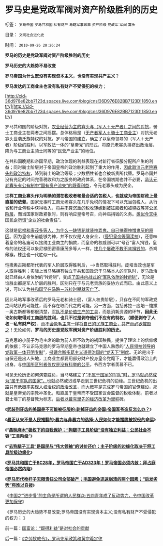 # 罗马史是党政军阀对资产阶级胜利的历史

标签： `罗马帝国` `罗马共和国` `私有财产` `马略军事改革` `资产阶级` `党政军` `军阀` `寡头` 

目录： `文明社会进化史`

时间： `2010-09-26 20:26:24`

**罗马的历史是党政军阀对资产阶级胜利的历史**

**罗马历史的大趋势不易改变**

**罗马帝国为什么既没有实现资本主义，也没有实现共产主义**？

**罗马发达的工商业主也没有私有财产不受侵犯的权力**；

[http://cid-36d976e82bb7123d.spaces.live.com/blog/cns!36D976E82BB7123D!1850.entry](http://cid-36d976e82bb7123d.spaces.live.com/blog/cns!36D976E82BB7123D!1850.entry)

罗马共和国的阶级对抗，[农业经营为主的寡头与（军人＋无产者）之间的对抗](../../../2010/8/13/罗马共和国和罗马帝国的统治阶级.md)，骑士工商业主在两者之间摇摆。总体格局是（[无产者军人＋骑士工商业主](../../../2010/8/10/罗马的无产阶级和骑士阶层.md)）对抗元老寡头世袭氏族特权的对抗。罗马帝国的建立，确立了以皇帝领导的（军人＋无产者）阶级的胜利，以军政法一体的“皇帝党”的形式，将原元老寡头排挤出政治层，降为与工商业主骑士同等的“民营产业主”的地位。

在共和国晚期和帝国早期，政治体现的利益表现在对新行省征服分配所产生的利益；同时骑士阶层对于帝国皇帝的政治胜利起到了重大的作用，[因此取消元老院寡头的政治特权](../../../2010/8/9/罗马元老院是怎么成为寡头的.md)，降到骑士的政治等级；少数牺牲者也会被新贵所代替。罗马帝国并没有充足的时间完善税收和为之服务的政府体系，在帝国初期也并不必要，[承认元老寡头有公有制中“国有资产流失”的既得利益](../../../2010/8/10/罗马公地悲剧和贵族特权，和国有资产流失.md)，令元老寡头成为民企。

这**样工商业寡头作为明确的潜在税收者和最合适的包税人，也就成为帝国财政上最直接的依赖**。国家无事时工商元老寡头在几乎免税的情况下可以充当包税人，从行省和行业包税中获得收入，[将并不算沉重的税收转嫁到被征服者和被释奴等非公民阶层](../../../2009/2/9/人权经济学之“黄宗羲定律”.md)，而当国家财政紧张时，则有响应皇帝号召，向神庙捐钱的义务。[类似今天中国民企所谓“企业的社会责任](../../../2008/5/20/不要让企业的“被动摊派”变成“社会责任”.md)”。

这就是[尼禄和康茂多等人，为什么一缺钱花就装神弄鬼，自已搞得神憎鬼厌的原因](../../../2010/9/3/明星影帝康茂多遇害是罗马政治转折点.md)。因为皇帝生前能够为神，并不仅仅是人身安全，（[侵犯皇帝等同渎神](../../../2010/8/4/罗马皇帝对基督教的几次“迫害”是实在法冲突.md)），还意味着皇帝的私庙可以接纳工业商主的捐款，而皇帝的权威则可以“号召”富人捐钱，皇帝的法权还可以象尼禄图密善康茂多等人一样，[找几个屡改不教不肯捐钱的](../../../2008/5/20/不要让企业的“被动摊派”变成“社会责任”.md)，杀鸡儆猴，株连也一代胜似一代。

恺撒奥古斯都所代表的军人阶层取得胜利后，——>当然取得胜利，庞培当政也是军人取得胜利；实际上当马略拥有独立于共和国效忠于马略本人的军队时，罗马政治就已经由人身依附的“N党制”，变成[了国共内战式的“军队依附的N党制”](../../../2010/8/12/“N党制”的罗马走进了死胡同.md)，无论是谁胜出都是军人阶层的胜利，区别只在于与元老贵族的妥协方式而已。由此意义上说，可以认为[共和国早在马略－苏拉时期就灭亡了](../../../2010/8/12/“N党制”的罗马走进了死胡同.md)。

因此马略军事改革后的罗马元老和骑士层，（富人权贵阶层），只存在不同的军政党之间站队的可能性，而不存在取而代之的可能。另一方面，包括苏拉－庞培－恺撒－奥古斯都等都很清楚，[军队不是价值生产的工具](../../../2009/1/22/计划经济和市场经济中的生产者角色差异.md)，而是消耗资源的环节，**因此无论如何取得对工商层的胜利，也只不过是剥夺他们不应有的特权，（顺便剥夺了人权－私有财产权）**，[而不会象毛主席一样将自已的民族工商业，共产而必欲摧毁之](../../../2009/10/16/人为的城市化和人为毁灭工商业城市.md)！无论如何，**罗马的历史是党政军阀对资产阶级胜利的历史。**

马克思的小册子为毛主席的敢为前人所不敢为的祸国殃民，提供了理论上的信仰级的依据；不认识马克思的罗马早期皇帝也就建立了中国人熟悉的“[人民领袖领导的党政军一体开明专制](../../../2010/8/18/罗马斯多葛皇帝们是孔儒难以想象的清廉奉公.md)”，[挺适合斯多葛主义道德治国的“党天下”制度](../../../2010/8/8/廉政救国论者请了解两千年前的斯多葛哲学(Stoicism).md)。无论是出于自保还是出人头地，工商业主都要用部分财产投身皇帝党麾下，才能赢得政治上的出身。与[中国所区别者仅仅是没有科举的公平](../../../2010/4/12/古埃及的科举和官僚主义传统.md)，令西方学者羡慕不已。

可见无论历史如何演变胜负，当马略建立了[“不属于国家的军队”时，罗马就必然成为“属于军队的国家”，](../../../2010/9/11/罗马帝国：拥有军队的国家和拥有国家的军队.md)也就必然或迟或早走到三世纪危机的边缘。三世纪危机的出路只有[低概率实现人权治权的政治改革](../../../2010/8/15/罗马帝国：“地方主义”不是魔鬼；“多党制”未必民主.md)，而大概率是完成罗马帝国的官僚建设，那就是皇帝党的宗教神圣化，和直属于皇帝而不受国家议会监督的税收体制。前者以君士坦丁的基督教为标志，[后者以戴克里先的经济改革为里程](../../../2010/8/28/戴克里先的计划经济，人民公社和唱红打黑.md)碑。

《[**武装到牙齿的美国是不可能被征服的;剥掉牙齿的帝国;帝国军爷造反怎么办？**](../../../2010/9/18/武装到牙齿的美国是不可能被征服的.md)》

《[**暴正从来不是人民推翻的;暴力与非暴力的选择;人民如何才能摆脱被奴役的命运**](../../../2010/9/18/为什么罗马帝国无法抗拒暴黑幕的落下？.md)》

《“[**愚昧麻木”极权下的自我保护；“狗腿子工具阶级”没有独立利益；公民社会不容“工具阶级**](../../../2010/9/18/罗马帝国的狗腿子工具阶级.md)”》

《“[**去狗腿子工具”是国民与“伟大领袖”的讨价还价；主子阶级的边缘化取决于将工具阶级边缘化**](../../../2010/9/24/罗马社会摆脱狗腿子工具阶级的经验和教训.md)》

《[**罗马共和国亡于BC28年，罗马帝国亡于AD323年！罗马帝国必须内敛；拜占庭帝国必然内陷**](../../../2010/9/24/罗马帝国的兴亡和内敛特性.md)》

《[**罗马历代枪杆子无限责任公司全部破产；毛国避免迅速崩溃的两个因素；“后发劣势”将难以自拨**](../../../2010/9/24/文明古国陷入“后发劣势”将难以自拨.md)》

《[中国之“进步慢”的主角是所谓的人民群众;五四青年成了反动势力，令中国改革更加保守](../../../2010/9/25/进步的障碍可能是所谓的“人民群众”.md)》

《罗马历史的大趋势不易改变;罗马帝国没有实现资本主义;没有私有财产不受侵犯的权力； 》



前一篇：[国富论：“既得利益”是对社会的贡献](../../../2010/9/25/国富论：“既得利益”是对社会的贡献.md)

后一篇：[《克劳狄敕令》，罗马先军政策和黄宗羲定律](../../../2010/9/26/《克劳狄敕令》，罗马先军政策和黄宗羲定律.md)